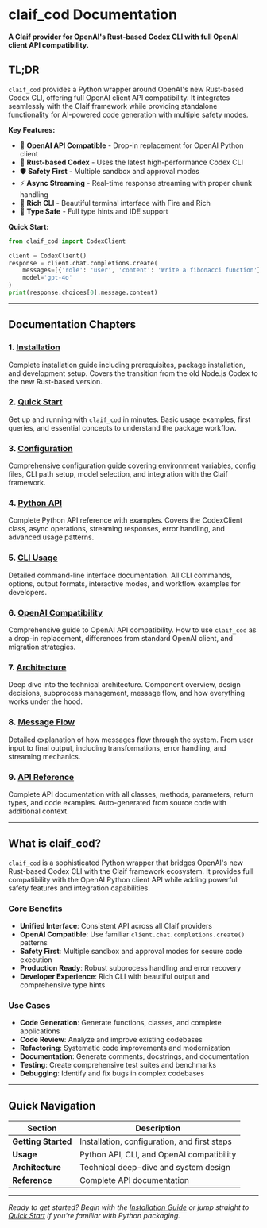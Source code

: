 # claif_cod Documentation

**A Claif provider for OpenAI's Rust-based Codex CLI with full OpenAI client API compatibility.**

## TL;DR

`claif_cod` provides a Python wrapper around OpenAI's new Rust-based Codex CLI, offering full OpenAI client API compatibility. It integrates seamlessly with the Claif framework while providing standalone functionality for AI-powered code generation with multiple safety modes.

**Key Features:**
- 🔄 **OpenAI API Compatible** - Drop-in replacement for OpenAI Python client
- 🦀 **Rust-based Codex** - Uses the latest high-performance Codex CLI  
- 🛡️ **Safety First** - Multiple sandbox and approval modes
- ⚡ **Async Streaming** - Real-time response streaming with proper chunk handling
- 🎨 **Rich CLI** - Beautiful terminal interface with Fire and Rich
- 🔧 **Type Safe** - Full type hints and IDE support

**Quick Start:**
```python
from claif_cod import CodexClient

client = CodexClient()
response = client.chat.completions.create(
    messages=[{'role': 'user', 'content': 'Write a fibonacci function'}],
    model='gpt-4o'
)
print(response.choices[0].message.content)
```

---

## Documentation Chapters

### 1. [Installation](installation.md)
Complete installation guide including prerequisites, package installation, and development setup. Covers the transition from the old Node.js Codex to the new Rust-based version.

### 2. [Quick Start](quickstart.md)
Get up and running with `claif_cod` in minutes. Basic usage examples, first queries, and essential concepts to understand the package workflow.

### 3. [Configuration](configuration.md)
Comprehensive configuration guide covering environment variables, config files, CLI path setup, model selection, and integration with the Claif framework.

### 4. [Python API](python-api.md)
Complete Python API reference with examples. Covers the CodexClient class, async operations, streaming responses, error handling, and advanced usage patterns.

### 5. [CLI Usage](cli-usage.md)
Detailed command-line interface documentation. All CLI commands, options, output formats, interactive modes, and workflow examples for developers.

### 6. [OpenAI Compatibility](openai-compatibility.md)
Comprehensive guide to OpenAI API compatibility. How to use `claif_cod` as a drop-in replacement, differences from standard OpenAI client, and migration strategies.

### 7. [Architecture](architecture.md)
Deep dive into the technical architecture. Component overview, design decisions, subprocess management, message flow, and how everything works under the hood.

### 8. [Message Flow](message-flow.md)
Detailed explanation of how messages flow through the system. From user input to final output, including transformations, error handling, and streaming mechanics.

### 9. [API Reference](api-reference.md)
Complete API documentation with all classes, methods, parameters, return types, and code examples. Auto-generated from source code with additional context.

---

## What is claif_cod?

`claif_cod` is a sophisticated Python wrapper that bridges OpenAI's new Rust-based Codex CLI with the Claif framework ecosystem. It provides full compatibility with the OpenAI Python client API while adding powerful safety features and integration capabilities.

### Core Benefits

- **Unified Interface**: Consistent API across all Claif providers
- **OpenAI Compatible**: Use familiar `client.chat.completions.create()` patterns
- **Safety First**: Multiple sandbox and approval modes for secure code execution
- **Production Ready**: Robust subprocess handling and error recovery
- **Developer Experience**: Rich CLI with beautiful output and comprehensive type hints

### Use Cases

- **Code Generation**: Generate functions, classes, and complete applications
- **Code Review**: Analyze and improve existing codebases
- **Refactoring**: Systematic code improvements and modernization
- **Documentation**: Generate comments, docstrings, and documentation
- **Testing**: Create comprehensive test suites and benchmarks
- **Debugging**: Identify and fix bugs in complex codebases

---

## Quick Navigation

| Section | Description |
|---------|-------------|
| **Getting Started** | Installation, configuration, and first steps |
| **Usage** | Python API, CLI, and OpenAI compatibility |
| **Architecture** | Technical deep-dive and system design |
| **Reference** | Complete API documentation |

---

*Ready to get started? Begin with the [Installation Guide](installation.md) or jump straight to [Quick Start](quickstart.md) if you're familiar with Python packaging.*